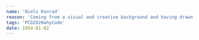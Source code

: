 ```yaml
---
name: 'Niels Konrad'
reason: 'Coming from a visual and creative background and having drawn and sketched for as long as I can remember, I started coding rather late in life. When I started studying deisgn, I remember I saw coding and prototyping with code as a little spark, a little bit of magic that could breathe life into already appealing visual design. Not that static graphic design, print and posters are in anyway boring or will ever go out of fashion, but I thought why not make graphic design react to your presence and make it surprise? That’s why I started coding and why I still code today'
tags: 'PCD2020whyCode'
date: 1954-01-02
---
```

